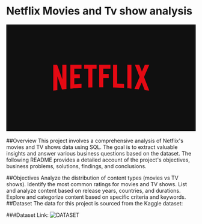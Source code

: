 # Netflix Movies and Tv show analysis
![Netflix Logo](https://github.com/sudarshan44/netflix-sql-project/blob/main/logo.jpg)

##Overview
This project involves a comprehensive analysis of Netflix's movies and TV shows data using SQL. The goal is to extract valuable insights and answer various business questions based on the dataset. The following README provides a detailed account of the project's objectives, business problems, solutions, findings, and conclusions.

##Objectives
Analyze the distribution of content types (movies vs TV shows).
Identify the most common ratings for movies and TV shows.
List and analyze content based on release years, countries, and durations.
Explore and categorize content based on specific criteria and keywords.
##Dataset
The data for this project is sourced from the Kaggle dataset:

###Dataset Link: ![DATASET](https://www.kaggle.com/datasets/shivamb/netflix-shows?resource=download)

